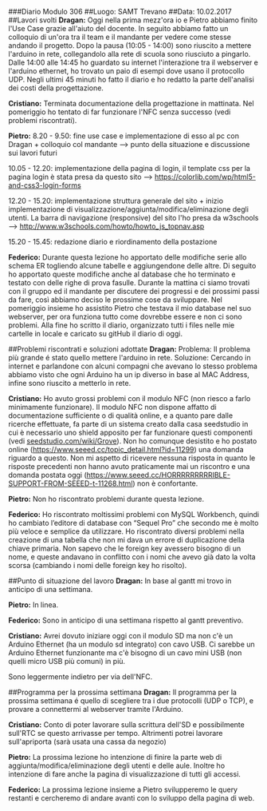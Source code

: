 ###Diario Modulo 306
##Luogo: SAMT Trevano
##Data: 10.02.2017
##Lavori svolti
**Dragan:** 
Oggi nella prima mezz'ora io e Pietro abbiamo finito l'Use Case grazie all'aiuto del docente. 
In seguito abbiamo fatto un colloquio di un'ora tra il team e il mandante per vedere come stesse andando il progetto. 
Dopo la pausa (10:05 - 14:00) sono riuscito a mettere l'arduino in rete, collegandolo alla rete di scuola sono riusciuto a pingarlo.
Dalle 14:00 alle 14:45 ho guardato su internet l'interazione tra il webserver e l'arduino ethernet, ho trovato un paio di esempi dove usano il protocollo UDP. 
Negli ultimi 45 minuti ho fatto il diario e ho redatto la parte dell'analisi dei costi della progettazione.

**Cristiano:**
Terminata documentazione della progettazione in mattinata.
Nel pomeriggio ho tentato di far funzionare l'NFC senza successo (vedi problemi riscontrati).


**Pietro:**
8.20 - 9.50: fine use case e implementazione di esso al pc con Dragan + colloquio col mandante --> punto della situazione e discussione sui lavori futuri
 
10.05 - 12.20: implementazione della pagina di login, il template css per la pagina login è stata presa da questo sito --> https://colorlib.com/wp/html5-and-css3-login-forms

12.20 - 15.20: implementazione struttura generale del sito + inizio implementazione di visualizzazione/aggiunta/modifica/eliminazione degli utenti.
La barra di navigazione (responsive) del sito l'ho presa da w3schools --> http://www.w3schools.com/howto/howto_js_topnav.asp

15.20 - 15.45: redazione diario e riordinamento della postazione

**Federico:**
Durante questa lezione ho apportato delle modifiche serie allo schema ER togliendo alcune tabelle e aggiungendone delle altre. Di seguito ho apportato queste modifiche anche al database che ho terminato e testato con delle righe di prova fasulle.
Durante la mattina ci siamo trovati con il gruppo ed il mandante per discutere dei progressi e dei prossimi passi da fare, così abbiamo deciso le prossime cose da sviluppare.
Nel pomeriggio insieme ho assistito Pietro che testava il mio database nel suo webserver, per ora funziona tutto come dovrebbe essere e non ci sono problemi.
Alla fine ho scritto il diario, organizzato tutti i files nelle mie cartelle in locale e caricato su gitHub il diario di oggi.


##Problemi riscontrati e soluzioni adottate
**Dragan:**
Problema: Il problema più grande é stato quello mettere l'arduino in rete.
Soluzione: Cercando in internet e parlandone con alcuni compagni che avevano lo stesso problema abbiamo visto che ogni Arduino ha un ip diverso in base al MAC Address, infine sono riuscito a metterlo in rete.

**Cristiano:**
Ho avuto grossi problemi con il modulo NFC (non riesco a farlo minimamente funzionare).
Il modulo NFC non dispone affatto di documentazione sufficiente o di qualità online, e a quanto pare dalle ricerche effettuate, fa parte di un sistema creato dalla casa seedstudio in cui è necessario uno shield apposito per far funzionare questi componenti (vedi [seedstudio.com/wiki/Grove](seedstudio.com/wiki/Grove "Grove approfondimento")). Non ho comunque desistito e ho postato online (https://www.seeed.cc/topic_detail.html?id=11299) una domanda riguardo a questo. Non mi aspetto di ricevere nessuna risposta in quanto le risposte precedenti non hanno avuto praticamente mai un riscontro e una domanda postata oggi (https://www.seeed.cc/HORRRRRRRRRIBLE-SUPPORT-FROM-SEEED-t-11268.html) non è confortante.


**Pietro:**
Non ho riscontrato problemi durante questa lezione.

**Federico:**
Ho riscontrato moltissimi problemi con MySQL Workbench, quindi ho cambiato l’editore di database con “Sequel Pro” che secondo me è molto più veloce e semplice da utilizzare.
Ho riscontrato diversi problemi nella creazione di una tabella che non mi dava un errore di duplicazione della chiave primaria. Non sapevo che le foreign key avessero bisogno di un nome, e queste andavano in conflitto con i nomi che avevo già dato la volta scorsa (cambiando i nomi delle foreign key ho risolto).

##Punto di situazione del lavoro
**Dragan:** 
In base al gantt mi trovo in anticipo di una settimana.

**Pietro:**
In linea.

**Federico:**
Sono in anticipo di una settimana rispetto al gantt preventivo.

**Cristiano:**
Avrei dovuto iniziare oggi con il modulo SD ma non c'è un Arduino Ethernet (ha un modulo sd integrato) con cavo USB. Ci sarebbe un Arduino Ethernet funzionante ma c'è bisogno di un cavo mini USB (non quelli micro USB più comuni) in più.

Sono leggermente indietro per via dell'NFC.

##Programma per la prossima settimana
**Dragan:**
Il programma per la prossima settimana é quello di scegliere tra i due protocolli (UDP o TCP), e provare a connettermi al webserver tramite l'Arduino.

**Cristiano:**
Conto di poter lavorare sulla scrittura dell'SD e possibilmente sull'RTC se questo arrivasse per tempo. Altrimenti potrei lavorare sull'apriporta (sarà usata una cassa da negozio)

**Pietro:**
La prossima lezione ho intenzione di finire la parte web di aggiunta/modifica/eliminazione degli utenti e delle aule. Inoltre ho intenzione di fare anche la pagina di visualizzazione di tutti gli accessi.

**Federico:**
La prossima lezione insieme a Pietro svilupperemo le query restanti e cercheremo di andare avanti con lo sviluppo della pagina di web.
